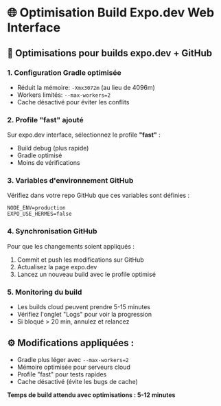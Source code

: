 # 🌐 Optimisation Build Expo.dev Web Interface

## 🎯 Optimisations pour builds expo.dev + GitHub

### 1. Configuration Gradle optimisée
- Réduit la mémoire: `-Xmx3072m` (au lieu de 4096m)
- Workers limités: `--max-workers=2`
- Cache désactivé pour éviter les conflits

### 2. Profile "fast" ajouté
Sur expo.dev interface, sélectionnez le profile **"fast"** :
- Build debug (plus rapide)
- Gradle optimisé
- Moins de vérifications

### 3. Variables d'environnement GitHub
Vérifiez dans votre repo GitHub que ces variables sont définies :
```
NODE_ENV=production
EXPO_USE_HERMES=false
```

### 4. Synchronisation GitHub
Pour que les changements soient appliqués :
1. Commit et push les modifications sur GitHub
2. Actualisez la page expo.dev
3. Lancez un nouveau build avec le profile optimisé

### 5. Monitoring du build
- Les builds cloud peuvent prendre 5-15 minutes
- Vérifiez l'onglet "Logs" pour voir la progression
- Si bloqué > 20 min, annulez et relancez

## ⚙️ Modifications appliquées :
- Gradle plus léger avec `--max-workers=2`
- Mémoire optimisée pour serveurs cloud
- Profile "fast" pour tests rapides
- Cache désactivé (évite les bugs de cache)

**Temps de build attendu avec optimisations : 5-12 minutes**